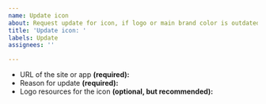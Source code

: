 ```yaml
---
name: Update icon
about: Request update for icon, if logo or main brand color is outdated.
title: 'Update icon: '
labels: Update
assignees: ''

---
```


<!--
First, read our issue guidelines: https://git.io/JLu8h
(Only takes half a minute to read!)

Remember to add **name of the site or app** at the end of the title -->

- URL of the site or app **(required):** 
- Reason for update **(required):** 
- Logo resources for the icon **(optional, but recommended):** 

<!-- ^ ^ ^ ^ ^ ^ ^ ^ ^ ^ ^ ^ ^ ^ ^ ^ ^ ^ ^ ^ ^ ^ ^
If you're adding image as logo resource, it has to be either:

1. SVG (or other vector file format)
or
2. High quality image (at least 1000px on either sides [does not include white space around the logo], smooth edges, no artifacts etc).

Also, it has be currently used logo. If your finding doesn't fit any of the criterias, it's best to leave it empty. -->